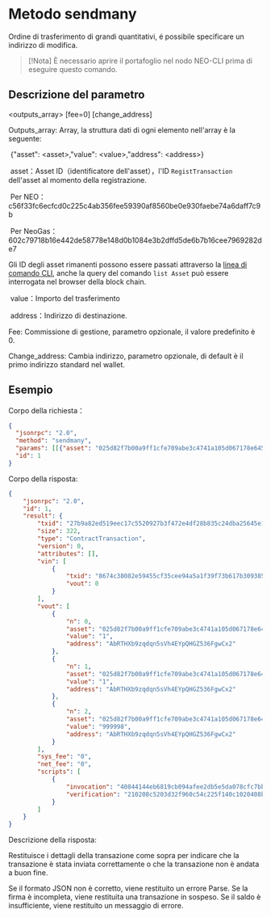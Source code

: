 # Metodo sendmany

Ordine di trasferimento di grandi quantitativi, é possibile specificare un indirizzo di modifica.

> [!Nota]
> È necessario aprire il portafoglio nel nodo NEO-CLI prima di eseguire questo comando.

## Descrizione del parametro

\<outputs_array> \[fee=0] \[change_address]

Outputs_array: Array, la struttura dati di ogni elemento nell'array è la seguente:

​	{"asset": \<asset>,"value": \<value>,"address": \<address>}

​	asset：Asset ID（identificatore dell'asset），l'ID `RegistTransaction` dell'asset al momento della registrazione.

​	Per NEO：c56f33fc6ecfcd0c225c4ab356fee59390af8560be0e930faebe74a6daff7c9b

​	Per NeoGas：602c79718b16e442de58778e148d0b1084e3b2dffd5de6b7b16cee7969282de7

   Gli ID degli asset rimanenti possono essere passati attraverso la [linea di comando CLI](../cli.MD), anche la query del comando `list Asset` può essere interrogata nel browser della block chain.


​	value：Importo del trasferimento

​	address：Indirizzo di destinazione.

Fee: Commissione di gestione, parametro opzionale, il valore predefinito è 0.

Change_address: Cambia indirizzo, parametro opzionale, di default è il primo indirizzo standard nel wallet.

## Esempio

Corpo della richiesta：

```json
{
  "jsonrpc": "2.0",
  "method": "sendmany",
  "params": [[{"asset": "025d82f7b00a9ff1cfe709abe3c4741a105d067178e645bc3ebad9bc79af47d4","value": 1,"address": "AbRTHXb9zqdqn5sVh4EYpQHGZ536FgwCx2"},{"asset": "025d82f7b00a9ff1cfe709abe3c4741a105d067178e645bc3ebad9bc79af47d4","value": 1,"address": "AbRTHXb9zqdqn5sVh4EYpQHGZ536FgwCx2"}]],
  "id": 1
}
```

Corpo della risposta:

```json
{
    "jsonrpc": "2.0",
    "id": 1,
    "result": {
        "txid": "27b9a82ed519eec17c5520927b3f472e4df28b835c24dba25645e1650ed8d2ac",
        "size": 322,
        "type": "ContractTransaction",
        "version": 0,
        "attributes": [],
        "vin": [
            {
                "txid": "8674c38082e59455cf35cee94a5a1f39f73b617b3093859aa199c756f7900f1f",
                "vout": 0
            }
        ],   
        "vout": [
            {
                "n": 0,
                "asset": "025d82f7b00a9ff1cfe709abe3c4741a105d067178e645bc3ebad9bc79af47d4",
                "value": "1",
                "address": "AbRTHXb9zqdqn5sVh4EYpQHGZ536FgwCx2"
            },
            {
                "n": 1,
                "asset": "025d82f7b00a9ff1cfe709abe3c4741a105d067178e645bc3ebad9bc79af47d4",
                "value": "1",
                "address": "AbRTHXb9zqdqn5sVh4EYpQHGZ536FgwCx2"
            },
            {
                "n": 2,
                "asset": "025d82f7b00a9ff1cfe709abe3c4741a105d067178e645bc3ebad9bc79af47d4",
                "value": "999998",
                "address": "AbRTHXb9zqdqn5sVh4EYpQHGZ536FgwCx2"
            }
        ],
        "sys_fee": "0",
        "net_fee": "0",
        "scripts": [
            {
                "invocation": "40844144eb6819cb094afee2db5e5da078cfc7bbe29dbc60e47b4c3b4bdf77a5fd97865ae9b5a8d8bb3fa20f1441a58a05f848b2ea49c6c0dbbfc5ed241b226665",
                "verification": "210208c5203d32f960c54c225f140c1020408b114c15d29082fc959dac6874828fccac"
            }
        ]
    }
}
```

Descrizione della risposta:

Restituisce i dettagli della transazione come sopra per indicare che la transazione è stata inviata correttamente o che la transazione non è andata a buon fine.

Se il formato JSON non è corretto, viene restituito un errore Parse.
Se la firma è incompleta, viene restituita una transazione in sospeso.
Se il saldo è insufficiente, viene restituito un messaggio di errore.
